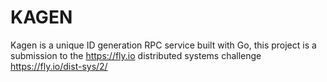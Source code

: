 # KAGEN 

Kagen is a unique ID generation RPC service built with Go, this project is 
a submission to the https://fly.io distributed systems challenge https://fly.io/dist-sys/2/
